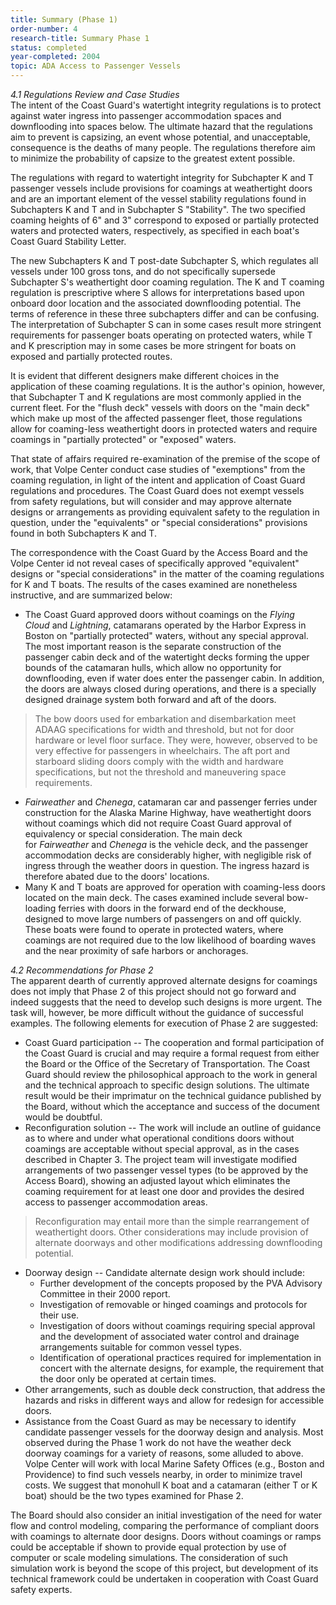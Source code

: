 ```yaml
---
title: Summary (Phase 1)
order-number: 4
research-title: Summary Phase 1
status: completed
year-completed: 2004
topic: ADA Access to Passenger Vessels 
---
```


*4.1 Regulations Review and Case Studies*\
The intent of the Coast Guard's watertight integrity regulations is to protect against water ingress into passenger accommodation spaces and downflooding into spaces below. The ultimate hazard that the regulations aim to prevent is capsizing, an event whose potential, and unacceptable, consequence is the deaths of many people. The regulations therefore aim to minimize the probability of capsize to the greatest extent possible.

The regulations with regard to watertight integrity for Subchapter K and T passenger vessels include provisions for coamings at weathertight doors and are an important element of the vessel stability regulations found in Subchapters K and T and in Subchapter S "Stability". The two specified coaming heights of 6" and 3" correspond to exposed or partially protected waters and protected waters, respectively, as specified in each boat's Coast Guard Stability Letter.

The new Subchapters K and T post-date Subchapter S, which regulates all vessels under 100 gross tons, and do not specifically supersede Subchapter S's weathertight door coaming regulation. The K and T coaming regulation is prescriptive where S allows for interpretations based upon onboard door location and the associated downflooding potential. The terms of reference in these three subchapters differ and can be confusing. The interpretation of Subchapter S can in some cases result more stringent requirements for passenger boats operating on protected waters, while T and K prescription may in some cases be more stringent for boats on exposed and partially protected routes.

It is evident that different designers make different choices in the application of these coaming regulations. It is the author's opinion, however, that Subchapter T and K regulations are most commonly applied in the current fleet. For the "flush deck" vessels with doors on the "main deck" which make up most of the affected passenger fleet, those regulations allow for coaming-less weathertight doors in protected waters and require coamings in "partially protected" or "exposed" waters.

That state of affairs required re-examination of the premise of the scope of work, that Volpe Center conduct case studies of "exemptions" from the coaming regulation, in light of the intent and application of Coast Guard regulations and procedures. The Coast Guard does not exempt vessels from safety regulations, but will consider and may approve alternate designs or arrangements as providing equivalent safety to the regulation in question, under the "equivalents" or "special considerations" provisions found in both Subchapters K and T.

The correspondence with the Coast Guard by the Access Board and the Volpe Center id not reveal cases of specifically approved "equivalent" designs or "special considerations" in the matter of the coaming regulations for K and T boats. The results of the cases examined are nonetheless instructive, and are summarized below:

-   The Coast Guard approved doors without coamings on the *Flying Cloud* and *Lightning*, catamarans operated by the Harbor Express in Boston on "partially protected" waters, without any special approval. The most important reason is the separate construction of the passenger cabin deck and of the watertight decks forming the upper bounds of the catamaran hulls, which allow no opportunity for downflooding, even if water does enter the passenger cabin. In addition, the doors are always closed during operations, and there is a specially designed drainage system both forward and aft of the doors.

> The bow doors used for embarkation and disembarkation meet ADAAG specifications for width and threshold, but not for door hardware or level floor surface. They were, however, observed to be very effective for passengers in wheelchairs. The aft port and starboard sliding doors comply with the width and hardware specifications, but not the threshold and maneuvering space requirements.

-   *Fairweather* and *Chenega*, catamaran car and passenger ferries under construction for the Alaska Marine Highway, have weathertight doors without coamings which did not require Coast Guard approval of equivalency or special consideration. The main deck for *Fairweather* and *Chenega* is the vehicle deck, and the passenger accommodation decks are considerably higher, with negligible risk of ingress through the weather doors in question. The ingress hazard is therefore abated due to the doors' locations.
-   Many K and T boats are approved for operation with coaming-less doors located on the main deck. The cases examined include several bow-loading ferries with doors in the forward end of the deckhouse, designed to move large numbers of passengers on and off quickly. These boats were found to operate in protected waters, where coamings are not required due to the low likelihood of boarding waves and the near proximity of safe harbors or anchorages.

*4.2 Recommendations for Phase 2*\
The apparent dearth of currently approved alternate designs for coamings does not imply that Phase 2 of this project should not go forward and indeed suggests that the need to develop such designs is more urgent. The task will, however, be more difficult without the guidance of successful examples. The following elements for execution of Phase 2 are suggested:

-   Coast Guard participation -- The cooperation and formal participation of the Coast Guard is crucial and may require a formal request from either the Board or the Office of the Secretary of Transportation. The Coast Guard should review the philosophical approach to the work in general and the technical approach to specific design solutions. The ultimate result would be their imprimatur on the technical guidance published by the Board, without which the acceptance and success of the document would be doubtful.
-   Reconfiguration solution -- The work will include an outline of guidance as to where and under what operational conditions doors without coamings are acceptable without special approval, as in the cases described in Chapter 3. The project team will investigate modified arrangements of two passenger vessel types (to be approved by the Access Board), showing an adjusted layout which eliminates the coaming requirement for at least one door and provides the desired access to passenger accommodation areas.

> Reconfiguration may entail more than the simple rearrangement of weathertight doors. Other considerations may include provision of alternate doorways and other modifications addressing downflooding potential.

-   Doorway design -- Candidate alternate design work should include:
    -   Further development of the concepts proposed by the PVA Advisory Committee in their 2000 report.
    -   Investigation of removable or hinged coamings and protocols for their use.
    -   Investigation of doors without coamings requiring special approval and the development of associated water control and drainage arrangements suitable for common vessel types.
    -   Identification of operational practices required for implementation in concert with the alternate designs, for example, the requirement that the door only be operated at certain times.
-   Other arrangements, such as double deck construction, that address the hazards and risks in different ways and allow for redesign for accessible doors.
-   Assistance from the Coast Guard as may be necessary to identify candidate passenger vessels for the doorway design and analysis. Most observed during the Phase 1 work do not have the weather deck doorway coamings for a variety of reasons, some alluded to above. Volpe Center will work with local Marine Safety Offices (e.g., Boston and Providence) to find such vessels nearby, in order to minimize travel costs. We suggest that monohull K boat and a catamaran (either T or K boat) should be the two types examined for Phase 2.

The Board should also consider an initial investigation of the need for water flow and control modeling, comparing the performance of compliant doors with coamings to alternate door designs. Doors without coamings or ramps could be acceptable if shown to provide equal protection by use of computer or scale modeling simulations. The consideration of such simulation work is beyond the scope of this project, but development of its technical framework could be undertaken in cooperation with Coast Guard safety experts.
